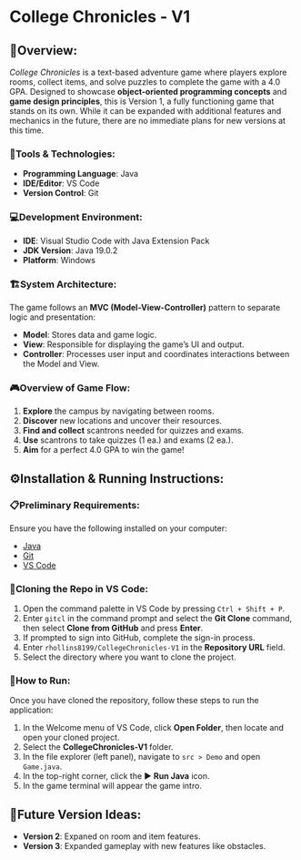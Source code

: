 # College Chronicles - V1

## 📝Overview:
*College Chronicles* is a text-based adventure game where players explore rooms, collect items, and solve puzzles to complete the game with a 4.0 GPA. Designed to showcase **object-oriented programming concepts** and **game design principles**, this is Version 1, a fully functioning game that stands on its own. While it can be expanded with additional features and mechanics in the future, there are no immediate plans for new versions at this time.

### 🔧Tools & Technologies:
- **Programming Language**: Java
- **IDE/Editor**: VS Code  
- **Version Control**: Git  

### 💻Development Environment:
- **IDE**: Visual Studio Code with Java Extension Pack
- **JDK Version**: Java 19.0.2
- **Platform**: Windows

### 🏗️System Architecture:
The game follows an **MVC (Model-View-Controller)** pattern to separate logic and presentation:
- **Model**: Stores data and game logic.
- **View**: Responsible for displaying the game’s UI and output.
- **Controller**: Processes user input and coordinates interactions between the Model and View.

### 🎮Overview of Game Flow:
1. **Explore** the campus by navigating between rooms.
2. **Discover** new locations and uncover their resources.
3. **Find and collect** scantrons needed for quizzes and exams.
4. **Use** scantrons to take quizzes (1 ea.) and exams (2 ea.).
5. **Aim** for a perfect 4.0 GPA to win the game!

## ⚙️Installation & Running Instructions:

### 📋Preliminary Requirements:
Ensure you have the following installed on your computer:
- [Java](https://www.oracle.com/java/technologies/javase-downloads.html)
- [Git](https://git-scm.com/)
- [VS Code](https://code.visualstudio.com/)
  
### 🔄Cloning the Repo in VS Code:
1. Open the command palette in VS Code by pressing `Ctrl + Shift + P`.
2. Enter `gitcl` in the command prompt and select the **Git Clone** command, then select **Clone from GitHub** and press **Enter**.
3. If prompted to sign into GitHub, complete the sign-in process.
4. Enter `rhollins8199/CollegeChronicles-V1` in the **Repository URL** field.
5. Select the directory where you want to clone the project.

### 🚀How to Run:
Once you have cloned the repository, follow these steps to run the application:
1. In the Welcome menu of VS Code, click **Open Folder**, then locate and open your cloned project.
2. Select the **CollegeChronicles-V1** folder.
3. In the file explorer (left panel), navigate to `src > Demo` and open `Game.java`.
4. In the top-right corner, click the ▶ **Run Java** icon.
5. In the game terminal will appear the game intro.

## 🌟Future Version Ideas:
- **Version 2**: Expaned on room and item features.
- **Version 3**: Expanded gameplay with new features like obstacles.

